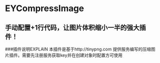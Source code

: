 # EYCompressImage
## 手动配置+1行代码，让图片体积缩小一半的强大插件！

###插件说明EXPLAIN
  本插件是基于http://tinypng.com 提供服务编写的压缩图片插件。需要先注册服务获取key并在创建对象时配置方可使用
  
